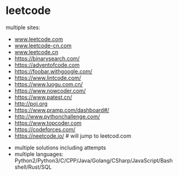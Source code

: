 # leetcode
multiple sites: 
- www.leetcode.com 
- www.leetcode-cn.com
- www.leetcode.cn
- https://binarysearch.com/
- https://adventofcode.com
- https://foobar.withgoogle.com/
- https://www.lintcode.com/
- https://www.luogu.com.cn/ 
- https://www.nowcoder.com/
- https://www.patest.cn/
- http://poj.org
- https://www.pramp.com/dashboard#/
- http://www.pythonchallenge.com/
- https://www.topcoder.com
- https://codeforces.com/
- https://neetcode.io/   # will jump to leetcod.com


* multiple solutions including attempts
* multiple languages: Python2/Python3/C/CPP/Java/Golang/CSharp/JavaScript/Bash shell/Rust/SQL
